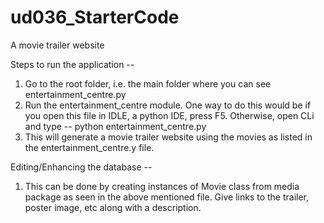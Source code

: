 # ud036_StarterCode
A movie trailer website

Steps to run the application --

1. Go to the root folder, i.e. the main folder where you can see entertainment_centre.py
2. Run the entertainment_centre module. One way to do this would be if you open this file in IDLE, a python IDE, press F5. Otherwise, open CLi and type --
   python entertainment_centre.py
3. This will generate a movie trailer website using the movies as listed in the entertainment_centre.y file.

Editing/Enhancing the database --

1. This can be done by creating instances of Movie class from media package as seen in the above mentioned file. Give links to the trailer, poster image, etc along with a description.
